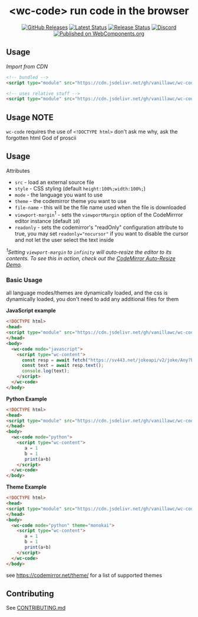 <h1 align="center">&lt;wc-code&gt; run code in the browser</h1>

<div align="center">
  <a href="https://github.com/vanillawc/wc-code/releases"><img src="https://badgen.net/github/tag/vanillawc/wc-code" alt="GitHub Releases"></a>
  <a href="https://github.com/vanillawc/wc-code/actions"><img src="https://github.com/vanillawc/wc-code/workflows/Latest/badge.svg" alt="Latest Status"></a>
  <a href="https://github.com/vanillawc/wc-code/actions"><img src="https://github.com/vanillawc/wc-code/workflows/Release/badge.svg" alt="Release Status"></a>
  <a href="https://discord.gg/8ur9M5"><img alt="Discord" src="https://img.shields.io/discord/723296249121603604?color=%23738ADB"></a>
  <a href="https://www.webcomponents.org/element/@vanillawc/wc-code"><img src="https://img.shields.io/badge/webcomponents.org-published-blue.svg" alt="Published on WebComponents.org"></a>
</div>

## Usage

*Import from CDN*
```html
<!-- bundled -->
<script type="module" src="https://cdn.jsdelivr.net/gh/vanillawc/wc-code@0/build/index.js"></script>

<!-- uses relative stuff -->
<script type="module" src="https://cdn.jsdelivr.net/gh/vanillawc/wc-code@0/src/wc-code.js"></script>
```

## Usage NOTE

`wc-code` requires the use of `<!DOCTYPE html>` don't ask me why, ask the forgotten html God of proscii


## Usage

Attributes


- `src` - load an external source file
- `style` - CSS styling (default `height:100%;width:100%;`)
- `mode` - the language you want to use
- `theme` - the codemirror theme you want to use
- `file-name` - this will be the file name used when the file is downloaded
- `viewport-margin`<sup>1</sup> - sets the `viewportMargin` option of the CodeMirrror editor instance (default `10`)
- `readonly` - sets the codemirror's "readOnly" configuration attribute to true, you may set `readonly="nocursor"` if you want to disable the cursor and not let the user select the text inside

*<sup>1</sup>Setting `viewport-margin` to `infinity` will auto-resize the editor to its contents. To see this in action, check out the [CodeMirror Auto-Resize Demo](https://codemirror.net/demo/resize.html).*

### Basic Usage

all language modes/themes are dynamically loaded, and the css is dynamically loaded, you don't need to add any additional files for them 

**JavaScript example**

```html
<!DOCTYPE html>
<head>
<script type="module" src="https://cdn.jsdelivr.net/gh/vanillawc/wc-code@0.2.1/build/index.min.js"></script>
</head>
<body>
  <wc-code mode="javascript">
    <script type="wc-content">
      const resp = await fetch("https://sv443.net/jokeapi/v2/joke/Any?blacklistFlags=nsfw,racist,sexist&format=txt");
      const text = await resp.text();
      console.log(text);
    </script>
  </wc-code>                                                                                         
</body>
```

**Python Example**

```html
<!DOCTYPE html>
<head>
<script type="module" src="https://cdn.jsdelivr.net/gh/vanillawc/wc-code@0.2.1/build/index.min.js"></script>
</head>
<body>
  <wc-code mode="python">
    <script type="wc-content">
       a = 1
       b = 1
       print(a+b)
    </script>
  </wc-code>                                                                                         
</body>
```

**Theme Example**
```html
<!DOCTYPE html>
<head>
<script type="module" src="https://cdn.jsdelivr.net/gh/vanillawc/wc-code@0.2.1/build/index.min.js"></script>
</head>
<body>
  <wc-code mode="python" theme="monokai">
    <script type="wc-content">
       a = 1
       b = 1
       print(a+b)
    </script>
  </wc-code>                                                                                         
</body>
```

see https://codemirror.net/theme/ for a list of supported themes

## Contributing

See [CONTRIBUTING.md](https://github.com/vanillawc/vanillawc/blob/main/CONTRIBUTING.md)
